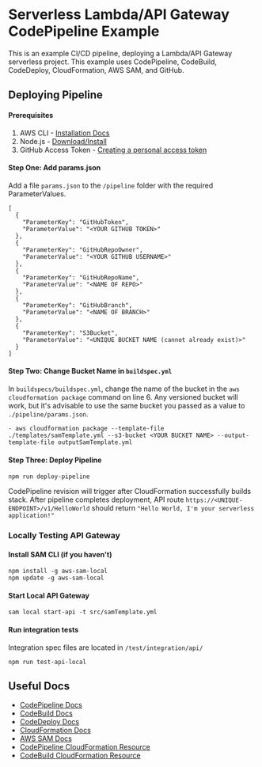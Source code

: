 # Serverless Lambda/API Gateway CodePipeline Example

This is an example CI/CD pipeline, deploying a Lambda/API Gateway serverless project. This example uses CodePipeline, CodeBuild, CodeDeploy, CloudFormation, AWS SAM, and GitHub.

## Deploying Pipeline
#### Prerequisites
1. AWS CLI - [Installation Docs](https://docs.aws.amazon.com/cli/latest/userguide/installing.html)
2. Node.js - [Download/Install](https://nodejs.org/en/download/)
3. GitHub Access Token - [Creating a personal access token](https://help.github.com/articles/creating-a-personal-access-token-for-the-command-line/)
#### Step One: Add params.json
Add a file `params.json` to the `/pipeline` folder with the required ParameterValues.
```
[
  {
    "ParameterKey": "GitHubToken",
    "ParameterValue": "<YOUR GITHUB TOKEN>"
  },
  {
    "ParameterKey": "GitHubRepoOwner",
    "ParameterValue": "<YOUR GITHUB USERNAME>"
  },
  {
    "ParameterKey": "GitHubRepoName",
    "ParameterValue": "<NAME OF REPO>"
  },
  {
    "ParameterKey": "GitHubBranch",
    "ParameterValue": "<NAME OF BRANCH>"
  },
  {
    "ParameterKey": "S3Bucket",
    "ParameterValue": "<UNIQUE BUCKET NAME (cannot already exist)>"
  }
]
```
#### Step Two: Change Bucket Name in `buildspec.yml`
In `buildspecs/buildspec.yml`, change the name of the bucket in the `aws cloudformation package` command on line 6. Any versioned bucket will work, but it's advisable to use the same bucket you passed as a value to `./pipeline/params.json`.
```
- aws cloudformation package --template-file ./templates/samTemplate.yml --s3-bucket <YOUR BUCKET NAME> --output-template-file outputSamTemplate.yml
```


#### Step Three: Deploy Pipeline
```
npm run deploy-pipeline
```
CodePipeline revision will trigger after CloudFormation successfully builds stack. After pipeline completes deployment, API route `https://<UNIQUE-ENDPOINT>/v1/HelloWorld` should return `"Hello World, I'm your serverless application!"`

### Locally Testing API Gateway
#### Install SAM CLI (if you haven't)
```
npm install -g aws-sam-local
npm update -g aws-sam-local
```
#### Start Local API Gateway
```
sam local start-api -t src/samTemplate.yml
```
#### Run integration tests
Integration spec files are located in `/test/integration/api/`
```
npm run test-api-local
```

## Useful Docs
- [CodePipeline Docs](https://docs.aws.amazon.com/codepipeline/latest/userguide/welcome.html)
- [CodeBuild Docs](https://docs.aws.amazon.com/codebuild/latest/userguide/welcome.html)
- [CodeDeploy Docs](https://docs.aws.amazon.com/codedeploy/latest/userguide/welcome.html)
- [CloudFormation Docs](https://docs.aws.amazon.com/AWSCloudFormation/latest/UserGuide/Welcome.html)
- [AWS SAM Docs](https://github.com/awslabs/serverless-application-model)
- [CodePipeline CloudFormation Resource](https://docs.aws.amazon.com/AWSCloudFormation/latest/UserGuide/aws-resource-codepipeline-pipeline.html)
- [CodeBuild CloudFormation Resource](https://docs.aws.amazon.com/AWSCloudFormation/latest/UserGuide/aws-resource-codebuild-project.html)
